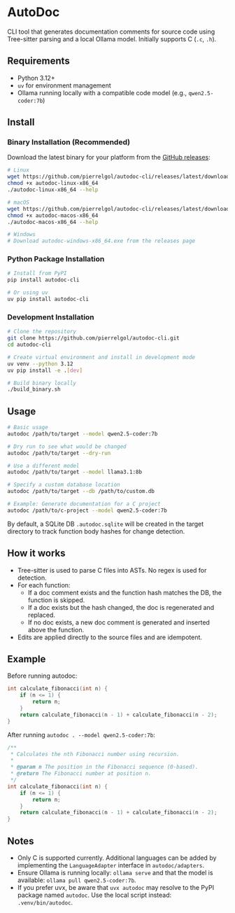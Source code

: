 AutoDoc
=======

CLI tool that generates documentation comments for source code using Tree-sitter parsing and a local Ollama model. Initially supports C (`.c`, `.h`).

Requirements
------------
- Python 3.12+
- `uv` for environment management
- Ollama running locally with a compatible code model (e.g., `qwen2.5-coder:7b`)

Install
-------

### Binary Installation (Recommended)

Download the latest binary for your platform from the [GitHub releases](https://github.com/pierrelgol/autodoc-cli/releases):

```bash
# Linux
wget https://github.com/pierrelgol/autodoc-cli/releases/latest/download/autodoc-linux-x86_64
chmod +x autodoc-linux-x86_64
./autodoc-linux-x86_64 --help

# macOS
wget https://github.com/pierrelgol/autodoc-cli/releases/latest/download/autodoc-macos-x86_64
chmod +x autodoc-macos-x86_64
./autodoc-macos-x86_64 --help

# Windows
# Download autodoc-windows-x86_64.exe from the releases page
```

### Python Package Installation

```bash
# Install from PyPI
pip install autodoc-cli

# Or using uv
uv pip install autodoc-cli
```

### Development Installation

```bash
# Clone the repository
git clone https://github.com/pierrelgol/autodoc-cli.git
cd autodoc-cli

# Create virtual environment and install in development mode
uv venv --python 3.12
uv pip install -e .[dev]

# Build binary locally
./build_binary.sh
```

Usage
-----

```bash
# Basic usage
autodoc /path/to/target --model qwen2.5-coder:7b

# Dry run to see what would be changed
autodoc /path/to/target --dry-run

# Use a different model
autodoc /path/to/target --model llama3.1:8b

# Specify a custom database location
autodoc /path/to/target --db /path/to/custom.db

# Example: Generate documentation for a C project
autodoc /path/to/c-project --model qwen2.5-coder:7b
```

By default, a SQLite DB `.autodoc.sqlite` will be created in the target directory to track function body hashes for change detection.

How it works
------------
- Tree-sitter is used to parse C files into ASTs. No regex is used for detection.
- For each function:
  - If a doc comment exists and the function hash matches the DB, the function is skipped.
  - If a doc exists but the hash changed, the doc is regenerated and replaced.
  - If no doc exists, a new doc comment is generated and inserted above the function.
- Edits are applied directly to the source files and are idempotent.

Example
-------

Before running autodoc:
```c
int calculate_fibonacci(int n) {
    if (n <= 1) {
        return n;
    }
    return calculate_fibonacci(n - 1) + calculate_fibonacci(n - 2);
}
```

After running `autodoc . --model qwen2.5-coder:7b`:
```c
/**
 * Calculates the nth Fibonacci number using recursion.
 *
 * @param n The position in the Fibonacci sequence (0-based).
 * @return The Fibonacci number at position n.
 */
int calculate_fibonacci(int n) {
    if (n <= 1) {
        return n;
    }
    return calculate_fibonacci(n - 1) + calculate_fibonacci(n - 2);
}
```

Notes
-----
- Only C is supported currently. Additional languages can be added by implementing the `LanguageAdapter` interface in `autodoc/adapters`.
- Ensure Ollama is running locally: `ollama serve` and that the model is available: `ollama pull qwen2.5-coder:7b`.
- If you prefer uvx, be aware that `uvx autodoc` may resolve to the PyPI package named `autodoc`. Use the local script instead: `.venv/bin/autodoc`.


